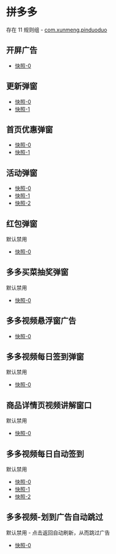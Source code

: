 # 拼多多

存在 11 规则组 - [com.xunmeng.pinduoduo](/src/apps/com.xunmeng.pinduoduo.ts)

## 开屏广告

- [快照-0](https://i.gkd.li/import/12799632)

## 更新弹窗

- [快照-0](https://i.gkd.li/import/12642017)
- [快照-1](https://i.gkd.li/import/13195645)

## 首页优惠弹窗

- [快照-0](https://i.gkd.li/import/12642015)
- [快照-1](https://i.gkd.li/import/12642019)

## 活动弹窗

- [快照-0](https://i.gkd.li/import/12642032)
- [快照-1](https://i.gkd.li/import/12642038)
- [快照-2](https://i.gkd.li/import/13308175)

## 红包弹窗

默认禁用

- [快照-0](https://i.gkd.li/import/12642023)

## 多多买菜抽奖弹窗

默认禁用

- [快照-0](https://i.gkd.li/import/12642053)

## 多多视频悬浮窗广告

- [快照-0](https://i.gkd.li/import/12642058)

## 多多视频每日签到弹窗

默认禁用

- [快照-0](https://i.gkd.li/import/12700615)

## 商品详情页视频讲解窗口

默认禁用

- [快照-0](https://i.gkd.li/import/13178326)

## 多多视频每日自动签到

默认禁用

- [快照-0](https://i.gkd.li/import/13201422)
- [快照-1](https://i.gkd.li/import/13372677)
- [快照-2](https://i.gkd.li/import/13205634)

## 多多视频-划到广告自动跳过

默认禁用 - 点击返回自动刷新，从而跳过广告

- [快照-0](https://i.gkd.li/import/13446291)
